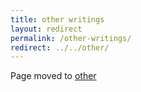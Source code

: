 ```yaml
---
title: other writings
layout: redirect
permalink: /other-writings/
redirect: ../../other/
---
```


Page moved to [other](/other)
